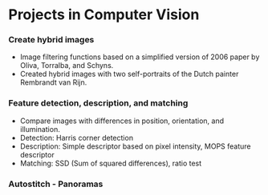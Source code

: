 # Projects in Computer Vision

### Create hybrid images
- Image filtering functions based on a simplified version of 2006 paper by Oliva, Torralba, and Schyns. 
- Created hybrid images with two self-portraits of the Dutch painter Rembrandt van Rijn.

### Feature detection, description, and matching
- Compare images with differences in position, orientation, and illumination.
- Detection: Harris corner detection
- Description: Simple descriptor based on pixel intensity, MOPS feature descriptor
- Matching: SSD (Sum of squared differences), ratio test

### Autostitch - Panoramas
